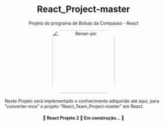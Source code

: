 <h1 align="center"> React_Project-master </h1>
<p align="center">Projeto do programa de Bolsas da Compasso - React</p>
<div align="center">
<img align="center" alt="Renan-pic" height="200" style="border-radius:25px;" src="https://user-images.githubusercontent.com/36648528/139155648-84368f96-ed86-4d45-b5dc-88f35bebbac5.png">
  </div><br>
Neste Projeto será implementado o conhecimento adiquirido até aqui, para "converter-mos" o projeto "React_Team_Project-master" em React.</br>

<h4 align="center"> 🚧  React Projeto 2 🚀 Em construção...  🚧 </h4>
